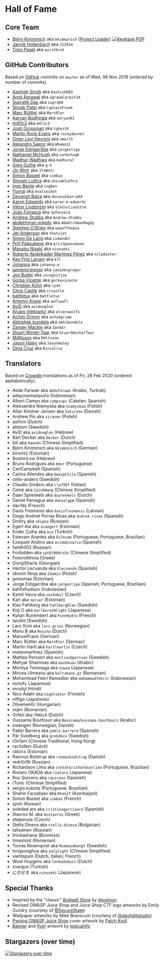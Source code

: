 # Hall of Fame

## Core Team

- [Björn Kimminich](https://github.com/bkimminich) aka `bkimminich`
  ([Project Leader](https://www.owasp.org/index.php/Projects/Project_Leader_Responsibilities))
  [![Keybase PGP](https://img.shields.io/keybase/pgp/bkimminich)](https://keybase.io/bkimminich)
- [Jannik Hollenbach](https://github.com/J12934) aka `J12934`
- [Timo Pagel](https://github.com/wurstbrot) aka `wurstbrot`

## GitHub Contributors

Based on [GitHub](https://github.com/bkimminich/juice-shop) commits on
`master` as of Wed, 06 Nov 2019 (ordered by number of commits).

- [Aashish Singh](https://github.com/Aashish683) aka `Aashish683`
- [Arpit Agrawal](https://github.com/agrawalarpit14) aka
  `agrawalarpit14`
- [Supratik Das](https://github.com/supra08) aka `supra08`
- [Shoeb Patel](https://github.com/CaptainFreak) aka `CaptainFreak`
- [Marc Rüttler](https://github.com/MarcRler) aka `MarcRler`
- [Aaryan Budhiraja](https://github.com/aaryan01) aka `aaryan01`
- [m4l1c3](https://github.com/m4l1c3) aka `m4l1c3`
- [Josh Grossman](https://github.com/tghosth) aka `tghosth`
- [Martin Rock-Evans](https://github.com/rockydevnet) aka `rockydevnet`
- [Omer Levi Hevroni](https://github.com/omerlh) aka `omerlh`
- [Alejandro Saenz](https://github.com/Whamo12) aka `Whamo12`
- [Jorge Estigarribia](https://github.com/jorgestiga) aka `jorgestiga`
- [Nathaniel McHugh](https://github.com/natmchugh) aka `natmchugh`
- [Madhur Wadhwa](https://github.com/madhurw7) aka `madhurw7`
- [Greg Guthe](https://github.com/g-k) aka `g-k`
- [Jln Wntr](https://github.com/JlnWntr) aka `JlnWntr`
- [Simon Basset](https://github.com/simbas) aka `simbas`
- [Shivam Luthra](https://github.com/shivamluthra) aka `shivamluthra`
- [Ingo Bente](https://github.com/ingben) aka `ingben`
- [Yuvraj](https://github.com/evalsocket) aka `evalsocket`
- [Devansh Batra](https://github.com/devanshbatra04) aka
  `devanshbatra04`
- [Aaron Edwards](https://github.com/aaron-m-edwards) aka
  `aaron-m-edwards`
- [Viktor Lindström](https://github.com/ViktorLindstrm) aka
  `ViktorLindstrm`
- [João Fonseca](https://github.com/Jpfonseca) aka `Jpfonseca`
- [Andrew Stubbs](https://github.com/Andrew-Stubbs) aka `Andrew-Stubbs`
- [abdelrhman magdy](https://github.com/AbdelrhmanMagdy) aka
  `AbdelrhmanMagdy`
- [Stephen O'Brien](https://github.com/wayofthepie) aka `wayofthepie`
- [Jet Anderson](https://github.com/thatsjet) aka `thatsjet`
- [Simon De Lang](https://github.com/simondel) aka `simondel`
- [Priit Pääsukene](https://github.com/priitpaasukene) aka
  `priitpaasukene`
- [Manabu Niseki](https://github.com/ninoseki) aka `ninoseki`
- [Roberto Abdelkader Martínez Pérez](https://github.com/nilp0inter) aka
  `nilp0inter`
- [Ken Friis Larsen](https://github.com/kfl) aka `kfl`
- [Johanna](https://github.com/johanna-a) aka `johanna-a`
- [jamiemcgregor](https://github.com/jamiemcgregor) aka `jamiemcgregor`
- [Joe Butler](https://github.com/incognitjoe) aka `incognitjoe`
- [Gorka Vicente](https://github.com/gorkavicente) aka `gorkavicente`
- [Christian Kühn](https://github.com/cy4n) aka `cy4n`
- [Chris Castle](https://github.com/crcastle) aka `crcastle`
- [battletux](https://github.com/battletux) aka `battletux`
- [Artemiy Knipe](https://github.com/awflwafl) aka `awflwafl`
- [AviD](https://github.com/avidouglen) aka `avidouglen`
- [Alvaro Viebrantz](https://github.com/alvarowolfx) aka `alvarowolfx`
- [Achim Grimm](https://github.com/achimgrimm) aka `achimgrimm`
- [Abhishek bundela](https://github.com/abhibundela) aka `abhibundela`
- [Zander Mackie](https://github.com/Zandar) aka `Zandar`
- [Stuart Winter-Tear](https://github.com/StuartWinterTear) aka
  `StuartWinterTear`
- [M4ttsson](https://github.com/M4ttsson) aka `M4ttsson`
- [Jason Haley](https://github.com/JasonHaley) aka `JasonHaley`
- [Dinis Cruz](https://github.com/DinisCruz) aka `DinisCruz`

## Translators

Based on [CrowdIn](https://crowdin.com/project/owasp-juice-shop)
translations as of Fri, 28 Feb 2020 (ordered alphabetically).

- Abdo Farwan aka `abdofarwan` (Arabic, Turkish)
- adeyosemanputra (Indonesian)
- Albert Camps aka `campsupc` (Catalan; Spanish)
- Aleksandra Niemyska aka `niemyskaa` (Polish)
- Allan Kimmer Jensen aka `Saturate` (Danish)
- Andrew Pio aka `siranen` (Polish)
- asifnm (Dutch)
- atteism (Swedish)
- AviD aka `avidouglen` (Hebrew)
- Bart Decker aka `Decker` (Dutch)
- bill aka `Hawxdu` (Chinese Simplified)
- Björn Kimminich aka `bkimminich` (German)
- bmoritz (Estonian)
- BostonLow (Hebrew)
- Bruno Rodrigues aka `bmvr` (Portuguese)
- CarlCampbell (Spanish)
- Carlos Allendes aka `OwaspChile` (Spanish)
- cello-anders (Swedish)
- Claudio Snidero aka `cla7997` (Italian)
- Coink aka `CoinkWang` (Chinese Simplified)
- Daan Sprenkels aka `dsprenkels` (Dutch)
- Daniel Paniagua aka `danielgpm` (Spanish)
- dav1ds (French)
- Davis Freimanis aka `davisfreimanis` (Latvian)
- Diego Andreé Porras Rivas aka `andree.rivas` (Spanish)
- Dmitry aka `shipko` (Russian)
- Egert Aia aka `aiaegert` (Estonian)
- Ender Çulha aka `ecu` (Turkish)
- Estevam Arantes aka `Es7evam` (Portuguese; Portuguese, Brazilian)
- Ezequiel Andino aka `acidobinario` (Spanish)
- fieldhill13 (Russian)
- Forbidden aka `cptbl00dra1n` (Chinese Simplified)
- FoteiniAthina (Greek)
- GiorgiSharia (Georgian)
- Héctor Lecuanda aka `hlecuanda` (Spanish)
- Idomin Ninja aka `Idomin` (Polish)
- janesmae (Estonian)
- Jorge Estigarribia aka `jorgestiga` (Spanish; Portuguese, Brazilian)
- kahfiehudson (Indonesian)
- Kamil Vavra aka `vavkamil` (Czech)
- Karl aka `spruur` (Estonian)
- Klas Fahlberg aka `FahlbergKlas` (Swedish)
- Koji O aka `marlboro20light` (Japanese)
- Kylian Runembert aka `FunnHydra` (French)
- landinl (Swedish)
- Lars Grini aka `lars.grini` (Norwegian)
- Manu B aka `Rosina` (Dutch)
- ManuelFranz (German)
- Marc Rüttler aka `MarcRler` (German)
- Martin Hartl aka `hartlmartin` (Czech)
- mateomartinez (Spanish)
- Mattias Persson aka `mattiasbpersson` (Swedish)
- Mehyar Shammas aka `mashkuov` (Arabic)
- Michiya Tominaga aka `nuwaa` (Japanese)
- Mircea Ulmeanu aka `boltzmann.gt` (Romanian)
- Mohammad Febri Ramadlan aka `mohammadfebrir` (Indonesian)
- motofy (Japanese)
- mrudul (Hindi)
- Nico Ådahl aka `nigotiator` (Finnish)
- nilfigo (Japanese)
- OliverkeHU (Hungarian)
- orjen (Romanian)
- OrNol aka `TRNSLR` (Dutch)
- Oussama Bouthouri aka `Boussama`/`oussama.bouthouri` (Arabic)
- owangen (Norwegian; Danish)
- Pablo Barrera aka `pablo.barrera` (Spanish)
- Pär Svedberg aka `grebdevs` (Swedish)
- r0n1am (Chinese Traditional, Hong Kong)
- rachidbm (Dutch)
- rakzcs (Estonian)
- Rasmus Bidstrup aka `rasmusbidstrup` (Danish)
- redr0n19 (Russian)
- Richardson Lima aka `contatorichardsonlima` (Portuguese, Brazilian)
- Riotaro OKADA aka `riotaro` (Japanese)
- Roy Quiceno aka `rquiceno` (Spanish)
- rToxic (Chinese Simplified)
- sergio.kubota (Portuguese, Brazilian)
- Shahin Farzaliyev aka `Khan27` (Azerbaijani)
- Simon Basset aka `simbas` (French)
- sjroh (Korean)
- soledad aro aka `cristinagarciaaro` (Spanish)
- Stavros M. aka `msstavros` (Greek)
- stejkenzie (Czech)
- Stella Dineva aka `stella.dineva` (Bulgarian)
- talisainen (Russian)
- thinbashane (Burmese)
- timexlord (Romanian)
- Tomas Rosenqvist aka `Muamaidbengt` (Swedish)
- tongsonghua aka `yolylight` (Chinese Simplified)
- vientspam (Dutch; Italian; French)
- Wout Huygens aka `lenkadubois` (Dutch)
- zvargun (Turkish)
- にのせき aka `ninoseki` (Japanese)

## Special Thanks

* Inspired by the "classic"
  [BodgeIt Store](https://github.com/psiinon/bodgeit) by
  [@psiinon](https://github.com/psiinon)
* Revised OWASP Juice Shop and Juice Shop CTF logo artworks by Emily
  Gundry (courtesy of [@SecureState](https://github.com/SecureState))
* Wallpaper artworks by Mike Branscum (courtesy of
  [@daylightstudio](https://github.com/daylightstudio))
* [Pwning OWASP Juice Shop](https://leanpub.com/juice-shop) cover
  artwork by [Patch Kroll](https://99designs.de/profiles/3099878)
* [Banner](https://github.com/OWASP/owasp-swag/tree/master/projects/juice-shop/banners)
  and
  [flyer](https://github.com/OWASP/owasp-swag/tree/master/projects/juice-shop/flyers)
  artwork by [logicainfo](https://99designs.de/profiles/logicainfo)

## Stargazers (over time)

[![Stargazers over time](https://starchart.cc/bkimminich/juice-shop.svg)](https://starchart.cc/bkimminich/juice-shop)
